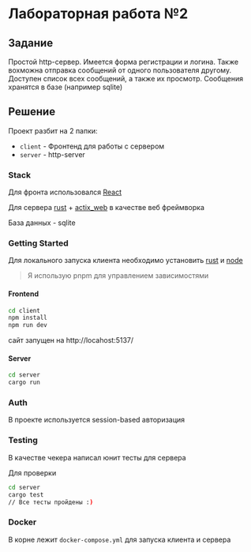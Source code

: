 # Лабораторная работа №2

## Задание
Простой http-сервер. Имеется форма регистрации и логина. Также вохможна отправка сообщений от одного пользователя другому. Доступен список всех сообщений, а также их просмотр. Сообщения хранятся в базе (например sqlite)

## Решение
Проект разбит на 2 папки:

- `client` - Фронтенд для работы с сервером
- `server` - http-server

### Stack

Для фронта использовался [React](https://react.dev/)

Для сервера [rust](https://www.rust-lang.org/) + [actix_web](https://actix.rs/) в качестве веб фреймворка

База данных - sqlite

### Getting Started
Для локального запуска клиента необходимо установить [rust](https://www.rust-lang.org/) и [node](https://nodejs.org/en)

> Я использую pnpm для управлением зависимостями

#### Frontend
```bash
cd client
npm install
npm run dev
```
сайт запущен на http://locahost:5137/

#### Server
```bash
cd server
cargo run
```

### Auth
В проекте используется session-based авторизация

### Testing
В качестве чекера написал юнит тесты для сервера

Для проверки

```bash
cd server
cargo test
// Все тесты пройдены :)
```

### Docker
В корне лежит `docker-compose.yml` для запуска клиента и сервера